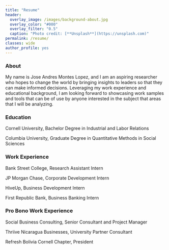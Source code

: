 ```yaml
---
title: "Resume"
header:
  overlay_image: /images/background-about.jpg
  overlay_color: "#000"
  overlay_filter: "0.5"
  caption: "Photo credit: [**Unsplash**](https://unsplash.com)"
permalink: /resume/
classes: wide
author_profile: yes
---
```


### About

My name is Jose Andres Montes Lopez, and I am an aspiring researcher who hopes to change the world by bringing insights to leaders so that they can make informed decisions. Leveraging my work experience and educational background, I am looking forward to showcasing work samples and tools that can be of use by anyone interested in the subject that areas that I will be analyzing.

### Education

Cornell University, Bachelor Degree in Industrial and Labor Relations

Columbia University, Graduate Degree in Quantitative Methods in Social Sciences

### Work Experience

Bank Street College, Research Assistant Intern

JP Morgan Chase, Corporate Development Intern

HiveUp, Business Development Intern

First Republic Bank, Business Banking Intern

### Pro Bono Work Experience

Social Business Consulting, Senior Consultant and Project Manager

Thriive Nicaragua Businesses, University Partner Consultant

Refresh Bolivia Cornell Chapter, President